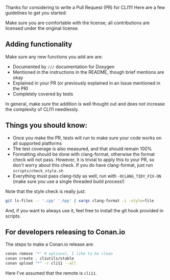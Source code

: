 Thanks for considering to write a Pull Request (PR) for CLI11! Here are a few guidelines to get you started:

Make sure you are comfortable with the license; all contributions are licensed under the original license.

## Adding functionality
Make sure any new functions you add are are:

* Documented by `///` documentation for Doxygen
* Mentioned in the instructions in the README, though brief mentions are okay
* Explained in your PR (or previously explained in an Issue mentioned in the PR)
* Completely covered by tests

In general, make sure the addition is well thought out and does not increase the complexity of CLI11 needlessly.

## Things you should know:

* Once you make the PR, tests will run to make sure your code works on all supported platforms
* The test coverage is also measured, and that should remain 100%
* Formatting should be done with clang-format, otherwise the format check will not pass. However, it is trivial to apply this to your PR, so don't worry about this check. If you do have clang-format, just run `scripts/check_style.sh`
* Everything must pass clang-tidy as well, run with `-DCLANG_TIDY_FIX-ON` (make sure you use a single threaded build process!)

Note that the style check is really just:

```bash
git ls-files -- '.cpp' '.hpp' | xargs clang-format -i -style=file
```

And, if you want to always use it, feel free to install the git hook provided in scripts.

## For developers releasing to Conan.io

The steps to make a Conan.io release are:

```bash
conan remove '*' # optional, I like to be clean
conan create . cliutils/stable
conan upload "*" -r cli11 --all
```

Here I've assumed that the remote is `cli11`.
